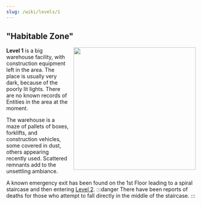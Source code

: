 ```yaml
---
slug: /wiki/levels/1
---
```


## "Habitable Zone"
<div style="float:right; margin: 0px 0px 10px 10px">
 <img align="right" width="325" src="https://github.com/DavidJoacaRo/Budget-Docs/assets/32200281/3c846cb8-a42a-4ee7-9a68-7a39af4e2d5a"/>
</div>

**Level 1** is a big warehouse facility, with construction equipment left in the area. The place is usually very dark, because of the poorly lit lights. There are no known records of Entities in the area at the moment.

The warehouse is a maze of pallets of boxes, forklifts, and construction vehicles, some covered in dust, others appearing recently used. Scattered remnants add to the unsettling ambiance.

A known emergency exit has been found on the 1st Floor leading to a spiral staircase and then entering [Level 2](/wiki/levels/2).
:::danger
There have been reports of deaths for those who attempt to fall directly in the middle of the staircase.
:::